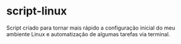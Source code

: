 # script-linux
Script criado para tornar mais rápido a configuração inicial do meu ambiente Linux e automatização de algumas tarefas via terminal.

